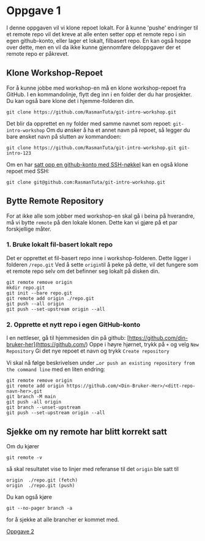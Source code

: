 # Oppgave 1
I denne oppgaven vil vi klone repoet lokalt.
For å kunne 'pushe' endringer til et remote repo vil det kreve at alle enten setter opp et remote repo i sin egen github-konto, eller lager et lokalt, filbasert repo.
En kan også hoppe over dette, men en vil da ikke kunne gjennomføre deloppgaver der et remote repo er påkrevet.
## Klone Workshop-Repoet
For å kunne jobbe med workshop-en må en klone workshop-repoet fra GitHub.
I en kommandolinje, flytt deg inn i en folder der du har prosjekter. Du kan også bare klone det i hjemme-folderen din.
```shell
git clone https://github.com/RasmanTuta/git-intro-workshop.git
```
Det blir da opprettet en ny folder med samme navnet som repoet: `git-intro-workshop`
Om du ønsker å ha et annet navn på repoet, så legger du bare ønsket navn på slutten av kommandoen:
```shell
git clone https://github.com/RasmanTuta/git-intro-workshop.git git-intro-123
```
Om en har [satt opp en github-konto med SSH-nøkkel](https://docs.github.com/en/authentication/connecting-to-github-with-ssh/adding-a-new-ssh-key-to-your-github-account) kan en også klone repoet med SSH:
```shell
git clone git@github.com:RasmanTuta/git-intro-workshop.git
```

## Bytte Remote Repository
For at ikke alle som jobber med workshop-en skal gå i beina på hverandre, må vi bytte `remote` på den lokale klonen.
Dette kan vi gjøre på et par forskjellige måter.
### 1. Bruke lokalt fil-basert lokalt repo
Det er opprettet et fil-basert repo inne i workshop-folderen. Dette ligger i folderen `/repo.git` 
Ved å sette `origin`til å peke på dette, vil det fungere som et remote repo selv om det befinner seg lokalt på disken din.
```shell
git remote remove origin
mkdir repo.git
git init --bare repo.git
git remote add origin ./repo.git
git push --all origin
git push --set-upstream origin --all
```

### 2. Opprette et nytt repo i egen GitHub-konto
I en nettleser, gå til hjemmesiden din på github: [https://github.com/din-bruker-her](https://github.com/<din bruker her>)
Oppe i høyre hjørnet, trykk på `+` og velg `New Repository`
Gi det nye repoet et navn og trykk `Create repository`

Vi skal nå følge beskrivelsen under `…or push an existing repository from the command line` med en liten endring:
```shell
git remote remove origin
git remote add origin https://github.com/<Din-Bruker-Her>/<ditt-repo-navn-her>.git
git branch -M main
git push -all origin
git branch --unset-upstream
git push --set-upstream origin --all
```

## Sjekke om ny remote har blitt korrekt satt
Om du kjører 
```shell
git remote -v
```
så skal resultatet vise to linjer med referanse til det `origin` ble satt til
```text
origin  ./repo.git (fetch)
origin  ./repo.git (push)
```

Du kan også kjøre 
```shell
git --no-pager branch -a
```
for å sjekke at alle brancher er kommet med.


[Oppgave 2](./Oppgave2.md)